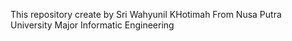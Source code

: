 This repository create by Sri Wahyunil KHotimah
From Nusa Putra University
Major Informatic Engineering
